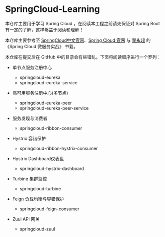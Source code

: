 # SpringCloud-Learning

本仓库主要用于学习 Spring Cloud ，在阅读本工程之前请先保证对 Spring Boot 有一定的了解，这样够益于阅读和理解！

本仓库主要参考至 [SpringCloud中文官网](https://springcloud.cc/)、[Spring Cloud 官网](http://projects.spring.io/spring-cloud/) 与 [翟永超](http://blog.didispace.com/) 的 《Spring Cloud 微服务实战》 书籍。

本仓库在提交后在 GitHub 中的目录会有些错乱，下面将阅读顺序进行一个罗列：

+ 单节点服务注册中心
  - springcloud-eureka
  - springcloud-eureka-service

+ 高可用服务注册中心(多节点)
  - springcloud-eureka-peer
  - springcloud-eureka-peer-service

+ 服务发现与消费者
  - springcloud-ribbon-consumer

+ Hystrix 容错保护
  - springcloud-ribbon-hystrix-consumer

+ Hystrix Dashboard仪表盘
  - springcloud-hystrix-dashboard

+ Turbine 集群监控
  - springcloud-turbine

+ Feign 负载均衡与容错保护
  - springcloud-feign-consumer

+ Zuul API 网关
  - springcloud-zuul